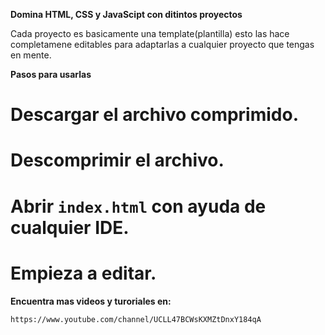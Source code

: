 **Domina HTML, CSS y JavaScipt con ditintos proyectos**

Cada proyecto es basicamente una template(plantilla) esto las hace completamene      editables para adaptarlas a cualquier proyecto que tengas en mente.

**Pasos para usarlas**

# Descargar el archivo comprimido.

# Descomprimir el archivo.

# Abrir `index.html` con ayuda de cualquier IDE.

# Empieza a editar.

**Encuentra mas videos y turoriales en:**

`https://www.youtube.com/channel/UCLL47BCWsKXMZtDnxY184qA`
